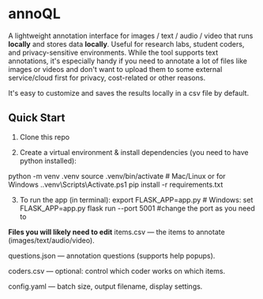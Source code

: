 # annoQL

A lightweight annotation interface for images / text / audio / video that runs **locally** and stores data **locally**.
Useful for research labs, student coders, and privacy-sensitive environments. While the tool supports text annotations, it's especially handy if you need to annotate a lot of files like images or videos and don't want to upload them to some external service/cloud first for privacy, cost-related or other reasons.

It's easy to customize and saves the results locally in a csv file by default.

## Quick Start
1. Clone this repo
   
2. Create a virtual environment & install dependencies (you need to have python installed):

python -m venv .venv
source .venv/bin/activate    # Mac/Linux or for Windows  .\.venv\Scripts\Activate.ps1 
pip install -r requirements.txt

3. To run the app (in terminal):
export FLASK_APP=app.py       # Windows: set FLASK_APP=app.py
flask run --port 5001         #change the port as you need to


**Files you will likely need to edit**
items.csv — the items to annotate (images/text/audio/video).

questions.json — annotation questions (supports help popups).

coders.csv — optional: control which coder works on which items.

config.yaml — batch size, output filename, display settings.
